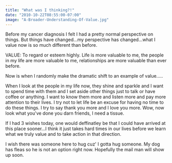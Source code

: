 ```yaml
---
title: "What was I thinking?!"
date: "2010-10-22T08:55:00-07:00"
image: "A-Broader-Understanding-Of-Value.jpg"
---
```


Before my cancer diagnosis I felt I had a pretty normal perspective on things.
But things have changed...my perspective has changed...what I value now is so much different than before. 

VALUE: To regard or esteem highly.
Life is more valuable to me, the people in my life are more valuable to me, relationships are more valuable than ever before. 

Now is when I randomly make the dramatic shift to an example of value.....

When I look at the people in my life now, they shine and sparkle and I want to spend time with them and I set aside other things just to talk or have coffee or anything. I want to know them more and listen more and pay more attention to their lives. I try not to let life be an excuse for having no time to do these things. I try to say thank you more and I love you more. Wow, now look what you've done you darn friends, I need a tissue. 

If I had 3 wishes today, one would deffinatley be that I could have arrived at this place sooner...I think it just takes hard times in our lives before we learn what we truly value and to take action in that direction. 

I wish there was someone here to hug cuz' I gotta hug someone. My dog has fleas so he is not an option right now. Hopefully the mail man will show up soon.
